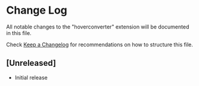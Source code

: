 # Change Log

All notable changes to the "hoverconverter" extension will be documented in this file.

Check [Keep a Changelog](http://keepachangelog.com/) for recommendations on how to structure this file.

## [Unreleased]

- Initial release